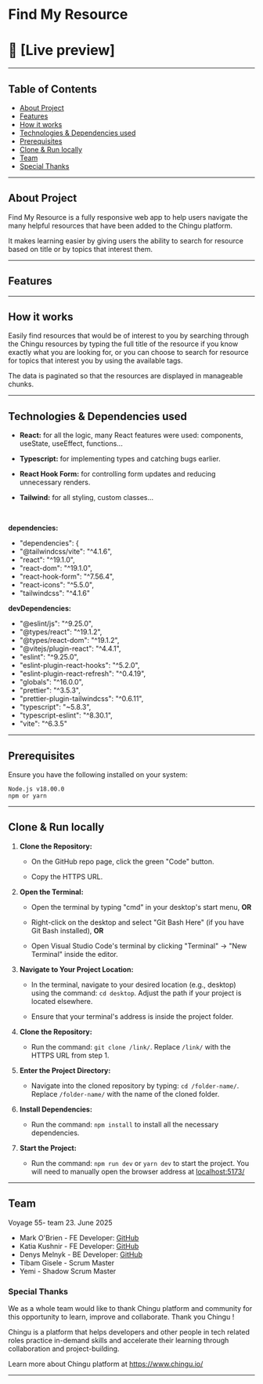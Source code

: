 # Find My Resource

# 🔗 [Live preview]

---

## Table of Contents

- [About Project](#about-project)
- [Features](#features)
- [How it works](#how-it-works)
- [Technologies & Dependencies used](#technologies--dependencies-used)
- [Prerequisites](#prerequisites)
- [Clone & Run locally](#clone--run-locally)
- [Team](#team)
- [Special Thanks](#special-thanks)

---

## About Project

Find My Resource is a fully responsive web app to help users navigate the many helpful resources that have been added to the Chingu platform.

It makes learning easier by giving users the ability to search for resource based on title or by topics that interest them.

---

## Features



---

## How it works

Easily find resources that would be of interest to you by searching through the Chingu resources by typing
the full title of the resource if you know exactly what you are looking for, or you can choose to search
for resource for topics that interest you by using the available tags.

The data is paginated so that the resources are displayed in manageable chunks.

---

## Technologies & Dependencies used

- **React:** for all the logic, many React features were used: components, useState, useEffect, functions...

- **Typescript:** for implementing types and catching bugs earlier.

- **React Hook Form:** for controlling form updates and reducing unnecessary renders.

- **Tailwind:** for all styling, custom classes...

<br>

**dependencies:**

- "dependencies": {
- "@tailwindcss/vite": "^4.1.6",
- "react": "^19.1.0",
- "react-dom": "^19.1.0",
- "react-hook-form": "^7.56.4",
- "react-icons": "^5.5.0",
- "tailwindcss": "^4.1.6"

**devDependencies:**

- "@eslint/js": "^9.25.0",
- "@types/react": "^19.1.2",
- "@types/react-dom": "^19.1.2",
- "@vitejs/plugin-react": "^4.4.1",
- "eslint": "^9.25.0",
- "eslint-plugin-react-hooks": "^5.2.0",
- "eslint-plugin-react-refresh": "^0.4.19",
- "globals": "^16.0.0",
- "prettier": "^3.5.3",
- "prettier-plugin-tailwindcss": "^0.6.11",
- "typescript": "~5.8.3",
- "typescript-eslint": "^8.30.1",
- "vite": "^6.3.5"

---

## Prerequisites

Ensure you have the following installed on your system:

    Node.js v18.00.0
    npm or yarn

---

## Clone & Run locally

1. **Clone the Repository:**

    - On the GitHub repo page, click the green "Code" button.

    - Copy the HTTPS URL.

2. **Open the Terminal:**

    - Open the terminal by typing "cmd" in your desktop's start menu, **OR**

    - Right-click on the desktop and select "Git Bash Here" (if you have Git Bash installed), **OR**

    - Open Visual Studio Code's terminal by clicking "Terminal" -> "New Terminal" inside the editor.

3. **Navigate to Your Project Location:**

    - In the terminal, navigate to your desired location (e.g., desktop) using the command: `cd desktop`. Adjust the path if your project is located elsewhere.

    - Ensure that your terminal's address is inside the project folder.

4. **Clone the Repository:**

    - Run the command: `git clone /link/`. Replace `/link/` with the HTTPS URL from step 1.

5. **Enter the Project Directory:**

    - Navigate into the cloned repository by typing: `cd /folder-name/`. Replace `/folder-name/` with the name of the cloned folder.

6. **Install Dependencies:**

    - Run the command: `npm install` to install all the necessary dependencies.

7. **Start the Project:**

    - Run the command: `npm run dev` or `yarn dev` to start the project. You will need to manually open the browser address at [localhost:5173/](http://localhost:5173/)

---

## Team

Voyage 55- team 23. June 2025

- Mark O'Brien - FE Developer: [GitHub](https://github.com/thenotoriousob)
- Katia Kushnir - FE Developer: [GitHub](https://github.com/katiaku)
- Denys Melnyk - BE Developer: [GitHub](https://github.com/TheDrakl)
- Tibam Gisele - Scrum Master
- Yemi - Shadow Scrum Master

### Special Thanks

We as a whole team would like to thank Chingu platform and community for this opportunity to learn, improve and collaborate. Thank you Chingu !

Chingu is a platform that helps developers and other people in tech related roles practice in-demand skills and accelerate their learning through collaboration and project-building.

Learn more about Chingu platform at https://www.chingu.io/

---
